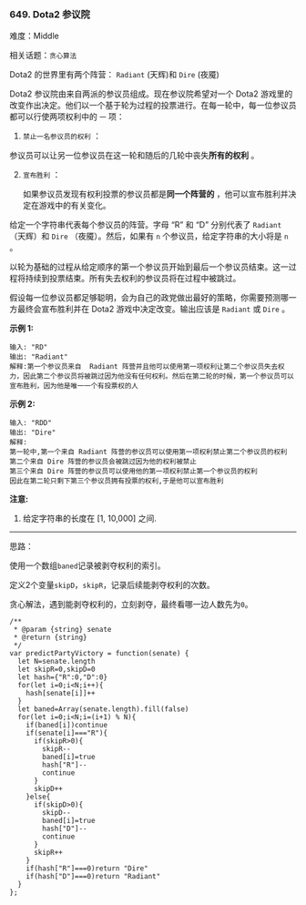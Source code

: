### 649. Dota2 参议院

难度：Middle

相关话题：`贪心算法`

Dota2 的世界里有两个阵营： `Radiant` (天辉)和 `Dire` (夜魇)



Dota2 参议院由来自两派的参议员组成。现在参议院希望对一个 Dota2 游戏里的改变作出决定。他们以一个基于轮为过程的投票进行。在每一轮中，每一位参议员都可以行使两项权利中的 `一` 项：




1.  `禁止一名参议员的权利` ：



参议员可以让另一位参议员在这一轮和随后的几轮中丧失**所有的权利** 。




2.  `宣布胜利` ：








     如果参议员发现有权利投票的参议员都是**同一个阵营的** ，他可以宣布胜利并决定在游戏中的有关变化。







给定一个字符串代表每个参议员的阵营。字母 &ldquo;R&rdquo; 和 &ldquo;D&rdquo; 分别代表了 `Radiant` （天辉）和 `Dire` （夜魇）。然后，如果有  `n`  个参议员，给定字符串的大小将是 `n` 。



以轮为基础的过程从给定顺序的第一个参议员开始到最后一个参议员结束。这一过程将持续到投票结束。所有失去权利的参议员将在过程中被跳过。



假设每一位参议员都足够聪明，会为自己的政党做出最好的策略，你需要预测哪一方最终会宣布胜利并在 Dota2 游戏中决定改变。输出应该是 `Radiant` 或 `Dire` 。







**示例 1:** 



```
输入: "RD"
输出: "Radiant"
解释:第一个参议员来自  Radiant 阵营并且他可以使用第一项权利让第二个参议员失去权力，因此第二个参议员将被跳过因为他没有任何权利。然后在第二轮的时候，第一个参议员可以宣布胜利，因为他是唯一一个有投票权的人
```


**示例 2:** 



```
输入: "RDD"
输出: "Dire"
解释: 
第一轮中,第一个来自 Radiant 阵营的参议员可以使用第一项权利禁止第二个参议员的权利
第二个来自 Dire 阵营的参议员会被跳过因为他的权利被禁止
第三个来自 Dire 阵营的参议员可以使用他的第一项权利禁止第一个参议员的权利
因此在第二轮只剩下第三个参议员拥有投票的权利,于是他可以宣布胜利
```






**注意:** 




1. 给定字符串的长度在 [1, 10,000] 之间.










-----

思路：

使用一个数组`baned`记录被剥夺权利的索引。

定义2个变量`skipD`，`skipR`，记录后续能剥夺权利的次数。

贪心解法，遇到能剥夺权利的，立刻剥夺，最终看哪一边人数先为`0`。

```
/**
 * @param {string} senate
 * @return {string}
 */
var predictPartyVictory = function(senate) {
  let N=senate.length
  let skipR=0,skipD=0
  let hash={"R":0,"D":0}
  for(let i=0;i<N;i++){
    hash[senate[i]]++
  }
  let baned=Array(senate.length).fill(false)
  for(let i=0;i<N;i=(i+1) % N){
    if(baned[i])continue
    if(senate[i]==="R"){
      if(skipR>0){
        skipR--
        baned[i]=true
        hash["R"]--
        continue
      }
      skipD++
    }else{
      if(skipD>0){
        skipD--
        baned[i]=true
        hash["D"]--
        continue
      }
      skipR++
    }
    if(hash["R"]===0)return "Dire"
    if(hash["D"]===0)return "Radiant"
  }
};
```

